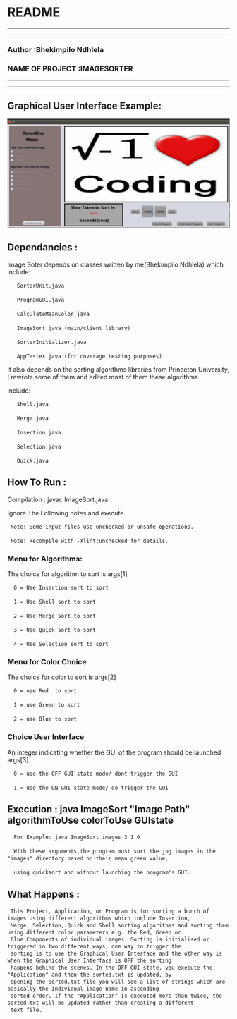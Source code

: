 # README
*********************************************************************************************************************
*********************************************************************************************************************
### Author		      :Bhekimpilo Ndhlela
### NAME OF PROJECT :IMAGESORTER
*********************************************************************************************************************
*********************************************************************************************************************

## Graphical User Interface Example:
 ![Alt text](example_image.jpg)

## Dependancies	:

Image Soter depends on classes written by me(Bhekimpilo Ndhlela) which include:

       SorterUnit.java

       ProgramGUI.java

       CalculateMeanColor.java

       ImageSort.java (main/client library)

       SorterInitializer.java

       AppTester.java (for coverage testing purposes)


It also depends on the sorting algorithms libraries from Princeton University, I rewrote some of them and edited most of them these algorithms

include:

       Shell.java

       Merge.java

       Insertion.java

       Selection.java

       Quick.java


## How To Run	:
Compilation	: javac ImageSort.java

Ignore The Following notes and execute.

     Note: Some input files use unchecked or unsafe operations.

     Note: Recompile with -Xlint:unchecked for details.


### Menu for Algorithms:

The choice for algorithm to sort is args[1]

      0 = Use Insertion sort to sort

      1 = Use Shell sort to sort

      2 = Use Merge sort to sort

      3 = Use Quick sort to sort

      4 = Use Selection sort to sort

### Menu for Color Choice

The choice for color to sort is args[2]

      0 = use Red  to sort

      1 = use Green to sort

      2 = use Blue to sort


### Choice User Interface

An integer indicating whether the GUI of the program should be launched args[3]

      0 = use the OFF GUI state mode/ dont trigger the GUI

      1 = use the ON GUI state mode/ do trigger the GUI


##  Execution	: java ImageSort "Image Path" algorithmToUse colorToUse GUIstate

      For Example: java ImageSort images 3 1 0

      With these arguments the program must sort the jpg images in the "images" directory based on their mean green value,

      using quicksort and without launching the program's GUI.


## What Happens	:

     This Project, Application, or Program is for sorting a bunch of images using different algorithms which include Insertion,
     Merge, Selection, Quick and Shell sorting algorithms and sorting them using different color parameters e.g. the Red, Green or
     Blue Components of individual images. Sorting is initialised or triggered in two different ways, one way to trigger the
     sorting is to use the Graphical User Interface and the other way is when the Graphical User Interface is OFF the sorting
     happens behind the scenes. In the OFF GUI state, you execute the "Application" and then the sorted.txt is updated, by
     opening the sorted.txt file you will see a list of strings which are basically the individual image name in ascending
     sorted order. If the "Application" is executed more than twice, the sorted.txt will be updated rather than creating a different
     text file.
